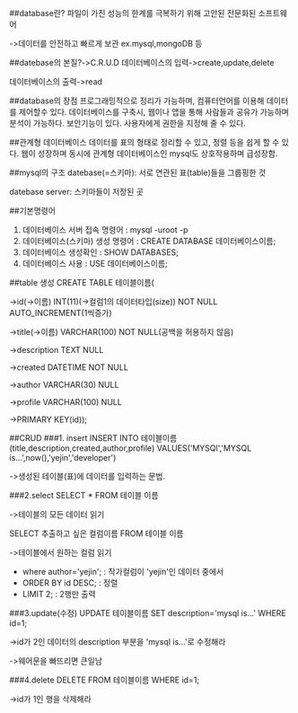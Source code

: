 ##database란?
파일이 가진 성능의 한계를 극복하기 위해 고안된 전문화된 소프트웨어

->데이터를 안전하고 빠르게 보관
ex.mysql,mongoDB 등

##datebase의 본질?->C.R.U.D
데이터베이스의 입력->create,update,delete

데이터베이스의 출력->read

##database의 장점
프로그래밍적으로 정리가 가능하며, 컴퓨터언어를 이용해 데이터를 제어할수 있다. 
데이터베이스를 구축시, 웹이나 앱을 통해 사람들과 공유가 가능하며 분석이 가능하다.
보안기능이 있다. 
사용자에게 권한을 지정해 줄 수 있다.

##관계형 데이터베이스
데이터를 표의 형태로 정리할 수 있고, 정렬 등을 쉽게 할 수 있다.
웹이 성장하며 동시에 관계형 데이터베이스인 mysql도 상호작용하며 급성장함.

##mysql의 구조
datebase(=스키마): 서로 연관된 표(table)들을 그룹핑한 것

datebase server: 스키마들이 저장된 곳

##기본명령어
1. 데이터베이스 서버 접속 명령어 :
mysql -uroot -p
2. 데이터베이스(스키마) 생성 명령어 : 
CREATE DATABASE 데이터베이스이름;
3. 데이터베이스 생성확인 : 
SHOW DATABASES;
4. 데이터베이스 사용 :
USE 데이터베이스이름;

##table 생성
CREATE TABLE 테이블이름( 

->id(->이름) INT(11)(->컬럼1의 데이터타입(size)) NOT NULL AUTO_INCREMENT(1씩증가)

->title(->이름) VARCHAR(100) NOT NULL(공백을 허용하지 않음)

->description TEXT NULL

->created DATETIME NOT NULL

->author VARCHAR(30) NULL

->profile VARCHAR(100) NULL 

->PRIMARY KEY(id));

##CRUD
###1. insert
INSERT INTO 테이블이름 (title,description,created,author,profile) VALUES('MYSQl','MYSQL is...',now(),'yejin','developer')

->생성된 테이블(표)에 데이터를 입력하는 문법.

###2.select
SELECT * FROM 테이블 이름

->테이블의 모든 데이터 읽기

SELECT 추출하고 싶은 컬럼이름 FROM 테이블 이름 

->테이블에서 원하는 컬럼 읽기

+ where author='yejin'; : 작가컬럼이 'yejin'인 데이터 중에서
+ ORDER BY id DESC; : 정렬
+ LIMIT 2; : 2행만 출력

###3.update(수정)
UPDATE 테이블이름 SET description='mysql is...' WHERE id=1;

->id가 2인 데이터의 description 부분을 'mysql is...'로 수정해라

->웨어문을 빠뜨리면 큰일남

###4.delete
DELETE FROM 테이블이름 WHERE id=1;

->id가 1인 행을 삭제해라















